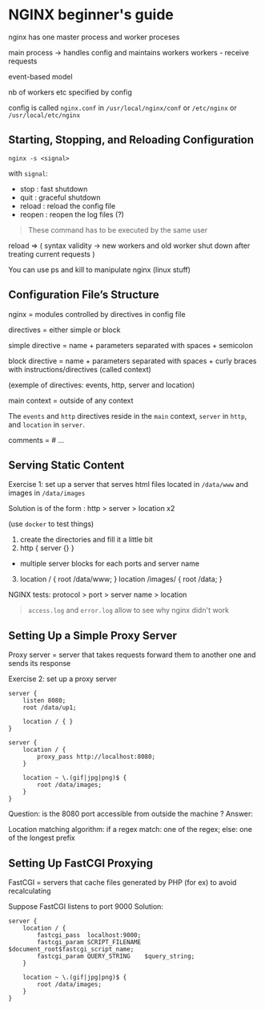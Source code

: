 # NGINX beginner's guide 

nginx has one master process and worker proceses

main process -> handles config and maintains workers
workers - receive requests

event-based model

nb of workers etc specified by config

config is called `nginx.conf`
in `/usr/local/nginx/conf` or `/etc/nginx` or `/usr/local/etc/nginx`

## Starting, Stopping, and Reloading Configuration

```
nginx -s <signal>
```

with `signal`:
- stop : fast shutdown
- quit : graceful shutdown
- reload : reload the config file
- reopen : reopen the log files (?)


> These command has to be executed by the same user

reload => ( syntax validity -> new workers and old worker shut down after treating current requests )

You can use ps and kill to manipulate nginx (linux stuff)

## Configuration File’s Structure

nginx = modules controlled by directives in config file

directives = either simple or block

simple directive = name + parameters separated with spaces + semicolon

block directive = name + parameters separated with spaces + curly braces with instructions/directives (called context)

(exemple of directives: events, http, server and location)

main context = outside of any context

The `events` and `http` directives reside in the `main` context, `server` in `http`, and `location` in `server`. 

comments = # ...

## Serving Static Content

Exercise 1: set up a server that serves html files located in `/data/www` and images in `/data/images`

Solution is of the form : http > server > location x2

(use `docker`  to test things)

1. create the directories and fill it a little bit
2. http { server {} }
  - multiple server blocks for each ports and server name
3. location / { root /data/www; } location /images/ { root /data; }

NGINX tests: protocol > port > server name > location

> `access.log` and `error.log` allow to see why nginx didn't work

## Setting Up a Simple Proxy Server

Proxy server = server that takes requests forward them to another one and sends its response

Exercise 2: set up a proxy server
```
server {
    listen 8080;
    root /data/up1;

    location / { }
}

server {
    location / {
        proxy_pass http://localhost:8080;
    }

    location ~ \.(gif|jpg|png)$ {
        root /data/images;
    }
}
```
Question: is the 8080 port accessible from outside the machine ?
Answer:

Location matching algorithm:
if a regex match: one of the regex; else: one of the longest prefix

## Setting Up FastCGI Proxying

FastCGI = servers that cache files generated by PHP (for ex) to avoid recalculating

Suppose FastCGI listens to port 9000
Solution:
```
server {
    location / {
        fastcgi_pass  localhost:9000;
        fastcgi_param SCRIPT_FILENAME $document_root$fastcgi_script_name;
        fastcgi_param QUERY_STRING    $query_string;
    }

    location ~ \.(gif|jpg|png)$ {
        root /data/images;
    }
}
```

